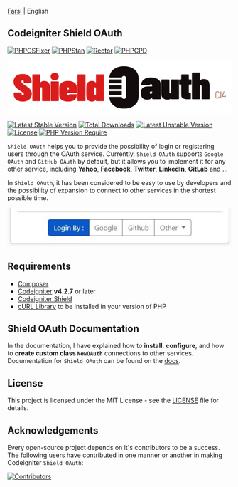[Farsi](./README.fa-IR.md) | English
##  Codeigniter Shield OAuth
[![PHPCSFixer](https://github.com/datamweb/shield-oauth/actions/workflows/phpcsfixer.yml/badge.svg)](https://github.com/datamweb/shield-oauth/actions/workflows/phpcsfixer.yml)
[![PHPStan](https://github.com/datamweb/shield-oauth/actions/workflows/phpstan.yml/badge.svg)](https://github.com/datamweb/shield-oauth/actions/workflows/phpstan.yml)
[![Rector](https://github.com/datamweb/shield-oauth/actions/workflows/rector.yml/badge.svg)](https://github.com/datamweb/shield-oauth/actions/workflows/rector.yml)
[![PHPCPD](https://github.com/datamweb/shield-oauth/actions/workflows/phpcpd.yml/badge.svg)](https://github.com/datamweb/shield-oauth/actions/workflows/phpcpd.yml)


<p align="center"><img src="https://github.com/datamweb/my-repository-files/blob/main/shield-oauth/image/shieldOAuthLogo.png" alt="Logo Shield OAuth"></p>

[![Latest Stable Version](https://poser.pugx.org/datamweb/shield-oauth/v?style=for-the-badge)](https://packagist.org/packages/datamweb/shield-oauth) [![Total Downloads](https://poser.pugx.org/datamweb/shield-oauth/downloads?style=for-the-badge)](https://packagist.org/packages/datamweb/shield-oauth) [![Latest Unstable Version](https://poser.pugx.org/datamweb/shield-oauth/v/unstable?style=for-the-badge)](https://packagist.org/packages/datamweb/shield-oauth) [![License](https://poser.pugx.org/datamweb/shield-oauth/license?style=for-the-badge)](https://packagist.org/packages/datamweb/shield-oauth) [![PHP Version Require](https://poser.pugx.org/datamweb/shield-oauth/require/php?style=for-the-badge)](https://packagist.org/packages/datamweb/shield-oauth)


`Shield OAuth` helps you to provide the possibility of login or registering users through the OAuth service. Currently, `Shield OAuth` supports `Google OAuth` and `GitHub OAuth` by default, but it allows you to implement it for any other service, including **Yahoo**, **Facebook**, **Twitter**, **LinkedIn**, **GitLab** and ...

In `Shield OAuth`, it has been considered to be easy to use by developers and the possibility of expansion to connect to other services in the shortest possible time.

<p align="center"><img src="https://github.com/datamweb/my-repository-files/blob/main/shield-oauth/image/ShieldOAuthDemo.jpg" alt="Demo Shield OAuth"></p>

## Requirements

- [Composer](https://getcomposer.org)
- [Codeigniter](https://codeigniter4.github.io/CodeIgniter4/installation/installing_composer.html#installation) **v4.2.7** or later
- [Codeigniter Shield](https://github.com/codeigniter4/shield)
- [cURL Library](https://www.php.net/manual/en/book.curl.php) to be installed in your version of PHP

## Shield OAuth Documentation
In the documentation, I have explained how to **install**, **configure**, and how to **create custom class `NewOAuth`** connections to other services. Documentation for `Shield OAuth` can be found on the [docs](/docs/index.md).

## License
This project is licensed under the MIT License - see the [LICENSE](/LICENSE) file for details.

## Acknowledgements
Every open-source project depends on it's contributors to be a success. The following users have contributed in one manner or another in making Codeigniter `Shield OAuth`:

<a href="https://github.com/datamweb/shield-oauth/graphs/contributors">
  <img src="https://contrib.rocks/image?repo=datamweb/shield-oauth" alt="Contributors">
</a>
